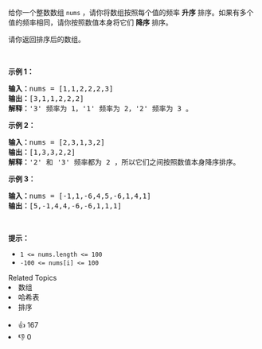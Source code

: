 <p>给你一个整数数组&nbsp;<code>nums</code>&nbsp;，请你将数组按照每个值的频率 <strong>升序</strong> 排序。如果有多个值的频率相同，请你按照数值本身将它们 <strong>降序</strong> 排序。&nbsp;</p>

<p>请你返回排序后的数组。</p>

<p>&nbsp;</p>

<p><strong>示例 1：</strong></p>

<pre><b>输入：</b>nums = [1,1,2,2,2,3]
<b>输出：</b>[3,1,1,2,2,2]
<b>解释：</b>'3' 频率为 1，'1' 频率为 2，'2' 频率为 3 。
</pre>

<p><strong>示例 2：</strong></p>

<pre><b>输入：</b>nums = [2,3,1,3,2]
<b>输出：</b>[1,3,3,2,2]
<b>解释：</b>'2' 和 '3' 频率都为 2 ，所以它们之间按照数值本身降序排序。
</pre>

<p><strong>示例 3：</strong></p>

<pre><b>输入：</b>nums = [-1,1,-6,4,5,-6,1,4,1]
<b>输出：</b>[5,-1,4,4,-6,-6,1,1,1]</pre>

<p>&nbsp;</p>

<p><strong>提示：</strong></p>

<ul> 
 <li><code>1 &lt;= nums.length &lt;= 100</code></li> 
 <li><code>-100 &lt;= nums[i] &lt;= 100</code></li> 
</ul>

<div><div>Related Topics</div><div><li>数组</li><li>哈希表</li><li>排序</li></div></div><br><div><li>👍 167</li><li>👎 0</li></div>